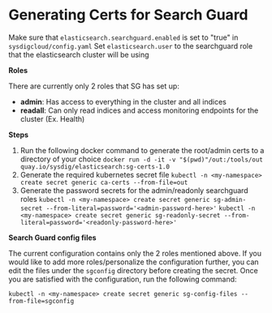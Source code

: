 # Generating Certs for Search Guard
Make sure that `elasticsearch.searchguard.enabled` is set to "true" in `sysdigcloud/config.yaml`
Set `elasticsearch.user` to the searchguard role that the elasticsearch cluster will be using

**Roles**

There are currently only 2 roles that SG has set up:
- **admin**: Has access to everything in the cluster and all indices
- **readall**: Can only read indices and access monitoring endpoints for the cluster (Ex. Health)

**Steps**

1. Run the following docker command to generate the root/admin certs to a directory of your choice
`docker run -d -it -v "$(pwd)"/out:/tools/out quay.io/sysdig/elasticsearch:sg-certs-1.0`
2. Generate the required kubernetes secret file 
`kubectl -n <my-namespace> create secret generic ca-certs --from-file=out`
3. Generate the password secrets for the admin/readonly searchguard roles
`kubectl -n <my-namespace> create secret generic sg-admin-secret --from-literal=password='<admin-password-here>'`
`kubectl -n <my-namespace> create secret generic sg-readonly-secret --from-literal=password='<readonly-password-here>'`



**Search Guard config files**

The current configuration contains only the 2 roles mentioned above. If you would like to add more roles/personalize the configuration further, you can edit the files under the `sgconfig` directory before creating the secret. Once you are satisfied with the configuration, run the following command:

`kubectl -n <my-namespace> create secret generic sg-config-files --from-file=sgconfig`

